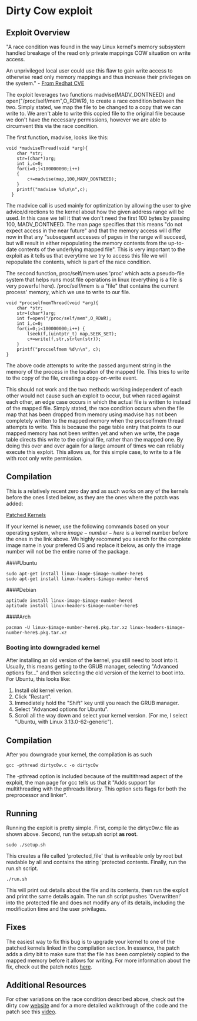 
# Dirty Cow exploit

## Exploit Overview
"A race condition was found in the way Linux kernel's memory subsystem
handled breakage of the read only private mappings COW situation on
write access.

An unprivileged local user could use this flaw to gain
write access to otherwise read only memory mappings and thus increase
their privileges on the system." - [From Redhat CVE](https://bugzilla.redhat.com/show_bug.cgi?id=1384344#)

The exploit leverages two functions madvise(MADV_DONTNEED) and open("/proc/self/mem",O_RDWR), to create a race condition between the two. Simply stated, we map the file to be changed to a copy that we can write to. We aren't able to write this copied file to the original file because we don't have the necessary permissions, however we are able to circumvent this via the race condition.

The first function, madvise, looks like this:

```
void *madviseThread(void *arg){
    char *str;
    str=(char*)arg;
    int i,c=0;
    for(i=0;i<100000000;i++)
    {
        c+=madvise(map,100,MADV_DONTNEED);
    }
    printf("madvise %d\n\n",c);
  }
```
The madvice call is used mainly for optimization by allowing the user to give advice/directions to the kernel about how the given address range will be used. In this case we tell it that we don't need the first 100 bytes by passing 100, MADV_DONTNEED. The man page specifies that this means "do not expect access in the near future" and that the memory access will differ now in that any "subsequent accesses of pages in the range will succeed, but will result in either repopulating the memory contents from the up-to-date contents of the underlying mapped file". This is very important to the exploit as it tells us that everytime we try to access this file we will repopulate the contents, which is part of the race condition.

The second function, proc/self/mem uses 'proc' which acts a pseudo-file system that helps runs most file operations in linux (everything is a file is very powerful here). /proc/self/mem is a "file" that contains the current process' memory, which we use to write to our file.

```
void *procselfmemThread(void *arg){
    char *str;
    str=(char*)arg;
    int f=open("/proc/self/mem",O_RDWR);
    int i,c=0;
    for(i=0;i<100000000;i++) {
        lseek(f,(uintptr_t) map,SEEK_SET);
        c+=write(f,str,strlen(str));
    }
    printf("procselfmem %d\n\n", c);
}
```
The above code attempts to write the passed argument string in the memory of the process in the location of the mapped file. This tries to write to the copy of the file, creating a copy-on-write event. 

This should not work and the two methods working independent of each other would not cause such an exploit to occur, but when raced against each other, an edge case occurs in which the actual file is written to instead of the mapped file. Simply stated, the race condition occurs when the file map that has been dropped from memory using madvise has not been completely written to the mapped memory when the procselfmem thread attempts to write. This is because the page table entry that points to our mapped memory has not been written yet and when we write, the page table directs this write to the original file, rather than the mapped one. By doing this over and over again for a large amount of times we can reliably execute this exploit. This allows us, for this simple case, to write to a file with root only write permission.

## Compilation

This is a relatively recent zero day and as such works on any of the kernels before the ones listed below, as they are the ones where the patch was added:

[Patched Kernels](https://github.com/dirtycow/dirtycow.github.io/wiki/Patched-Kernel-Versions)

If your kernel is newer, use the following commands based on your operating system, where $image-number-here$ is a kernel number before the ones in the link above. We highly recomend you search for the complete image name in your prefered OS and replace it below, as only the image number will not be the entire name of the package.

####Ubuntu
```
sudo apt-get install linux-image-$image-number-here$
sudo apt-get install linux-headers-$image-number-here$
```
####Debian
```
aptitude install linux-image-$image-number-here$
aptitude install linux-headers-$image-number-here$
```
####Arch
```
pacman -U linux-$image-number-here$.pkg.tar.xz linux-headers-$image-number-here$.pkg.tar.xz
```

### Booting into downgraded kernel

After installing an old version of the kernel, you still need to boot into it. Usually, this means getting to the GRUB manager, selecting "Advanced options for..." and then selecting the old version of the kernel to boot into. For Ubuntu, this looks like:

1. Install old kernel verion.
2. Click "Restart".
3. Immediately hold the "Shift" key until you reach the GRUB manager.
4. Select "Advanced options for Ubuntu".
5. Scroll all the way down and select your kernel version. (For me, I select "Ubuntu, with Linux 3.13.0-62-generic").

## Compilation

After you downgrade your kernel, the compilation is as such

```
gcc -pthread dirtyc0w.c -o dirtyc0w
```
The -pthread option is included because of the multithread aspect of the exploit, the man page for gcc tells us that it "Adds support for multithreading with the pthreads library. This option sets flags for both the preprocessor and linker".

## Running

Running the exploit is pretty simple. First, compile the dirtyc0w.c file as shown above.
Second, run the setup.sh script **as root**.
```
sudo ./setup.sh
```
This creates a file called 'protected_file' that is writeable only by root but readable by all and contains the string 'protected contents. Finally, run the run.sh script.
```
./run.sh
```
This will print out details about the file and its contents, then run the exploit and print the same details again. The run.sh script pushes 'Overwritten!' into the protected file and does not modify any of its details, including the modification time and the user privilages.

## Fixes

The easiest way to fix this bug is to upgrade your kernel to one of the patched kernels linked in the compilation section. In essence, the patch adds a dirty bit to make sure that the file has been completely copied to the mapped memory before it allows for writing. For more information about the fix, check out the patch notes [here](https://git.kernel.org/cgit/linux/kernel/git/torvalds/linux.git/commit/?id=19be0eaffa3ac7d8eb6784ad9bdbc7d67ed8e619).

## Additional Resources

For other variations on the race condition described above, check out the dirty cow [website](https://dirtycow.ninja/) and for a more detailed walkthrough of the code and the patch see this [video](https://www.youtube.com/watch?v=kEsshExn7aE).
